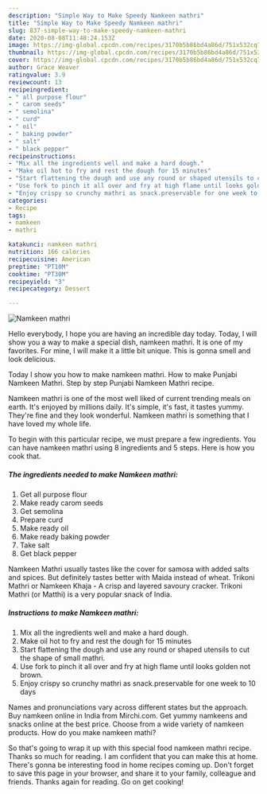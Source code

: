 ```yaml
---
description: "Simple Way to Make Speedy Namkeen mathri"
title: "Simple Way to Make Speedy Namkeen mathri"
slug: 837-simple-way-to-make-speedy-namkeen-mathri
date: 2020-08-08T11:48:24.153Z
image: https://img-global.cpcdn.com/recipes/3170b5b86bd4a86d/751x532cq70/namkeen-mathri-recipe-main-photo.jpg
thumbnail: https://img-global.cpcdn.com/recipes/3170b5b86bd4a86d/751x532cq70/namkeen-mathri-recipe-main-photo.jpg
cover: https://img-global.cpcdn.com/recipes/3170b5b86bd4a86d/751x532cq70/namkeen-mathri-recipe-main-photo.jpg
author: Grace Weaver
ratingvalue: 3.9
reviewcount: 13
recipeingredient:
- " all purpose flour"
- " carom seeds"
- " semolina"
- " curd"
- " oil"
- " baking powder"
- " salt"
- " black pepper"
recipeinstructions:
- "Mix all the ingredients well and make a hard dough."
- "Make oil hot to fry and rest the dough for 15 minutes"
- "Start flattening the dough and use any round or shaped utensils to cut the shape of small mathri."
- "Use fork to pinch it all over and fry at high flame until looks golden not brown."
- "Enjoy crispy so crunchy mathri as snack.preservable for one week to 10 days"
categories:
- Recipe
tags:
- namkeen
- mathri

katakunci: namkeen mathri 
nutrition: 166 calories
recipecuisine: American
preptime: "PT10M"
cooktime: "PT30M"
recipeyield: "3"
recipecategory: Dessert

---
```



![Namkeen mathri](https://img-global.cpcdn.com/recipes/3170b5b86bd4a86d/751x532cq70/namkeen-mathri-recipe-main-photo.jpg)

Hello everybody, I hope you are having an incredible day today. Today, I will show you a way to make a special dish, namkeen mathri. It is one of my favorites. For mine, I will make it a little bit unique. This is gonna smell and look delicious.

Today I show you how to make namkeen mathri. How to make Punjabi Namkeen Mathri. Step by step Punjabi Namkeen Mathri recipe.

Namkeen mathri is one of the most well liked of current trending meals on earth. It's enjoyed by millions daily. It's simple, it's fast, it tastes yummy. They're fine and they look wonderful. Namkeen mathri is something that I have loved my whole life.


To begin with this particular recipe, we must prepare a few ingredients. You can have namkeen mathri using 8 ingredients and 5 steps. Here is how you cook that.

<!--inarticleads1-->

##### The ingredients needed to make Namkeen mathri:

1. Get  all purpose flour
1. Make ready  carom seeds
1. Get  semolina
1. Prepare  curd
1. Make ready  oil
1. Make ready  baking powder
1. Take  salt
1. Get  black pepper


Namkeen Mathri usually tastes like the cover for samosa with added salts and spices. But definitely tastes better with Maida instead of wheat. Trikoni Mathri or Namkeen Khaja - A crisp and layered savoury cracker. Trikoni Mathri (or Matthi) is a very popular snack of India. 

<!--inarticleads2-->

##### Instructions to make Namkeen mathri:

1. Mix all the ingredients well and make a hard dough.
1. Make oil hot to fry and rest the dough for 15 minutes
1. Start flattening the dough and use any round or shaped utensils to cut the shape of small mathri.
1. Use fork to pinch it all over and fry at high flame until looks golden not brown.
1. Enjoy crispy so crunchy mathri as snack.preservable for one week to 10 days


Names and pronunciations vary across different states but the approach. Buy namkeen online in India from Mirchi.com. Get yummy namkeens and snacks online at the best price. Choose from a wide variety of namkeen products. How do you make namkeen mathi? 

So that's going to wrap it up with this special food namkeen mathri recipe. Thanks so much for reading. I am confident that you can make this at home. There's gonna be interesting food in home recipes coming up. Don't forget to save this page in your browser, and share it to your family, colleague and friends. Thanks again for reading. Go on get cooking!
